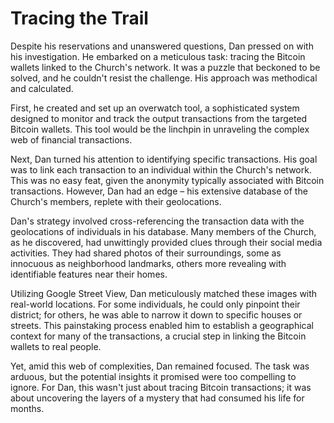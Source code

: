 # Tracing the Trail

Despite his reservations and unanswered questions, Dan pressed on with his investigation. He embarked on a meticulous task: tracing the Bitcoin wallets linked to the Church's network. It was a puzzle that beckoned to be solved, and he couldn't resist the challenge. His approach was methodical and calculated.

First, he created and set up an overwatch tool, a sophisticated system designed to monitor and track the output transactions from the targeted Bitcoin wallets. This tool would be the linchpin in unraveling the complex web of financial transactions.

Next, Dan turned his attention to identifying specific transactions. His goal was to link each transaction to an individual within the Church's network. This was no easy feat, given the anonymity typically associated with Bitcoin transactions. However, Dan had an edge – his extensive database of the Church's members, replete with their geolocations.

Dan's strategy involved cross-referencing the transaction data with the geolocations of individuals in his database. Many members of the Church, as he discovered, had unwittingly provided clues through their social media activities. They had shared photos of their surroundings, some as innocuous as neighborhood landmarks, others more revealing with identifiable features near their homes.

Utilizing Google Street View, Dan meticulously matched these images with real-world locations. For some individuals, he could only pinpoint their district; for others, he was able to narrow it down to specific houses or streets. This painstaking process enabled him to establish a geographical context for many of the transactions, a crucial step in linking the Bitcoin wallets to real people.

Yet, amid this web of complexities, Dan remained focused. The task was arduous, but the potential insights it promised were too compelling to ignore. For Dan, this wasn't just about tracing Bitcoin transactions; it was about uncovering the layers of a mystery that had consumed his life for months.
